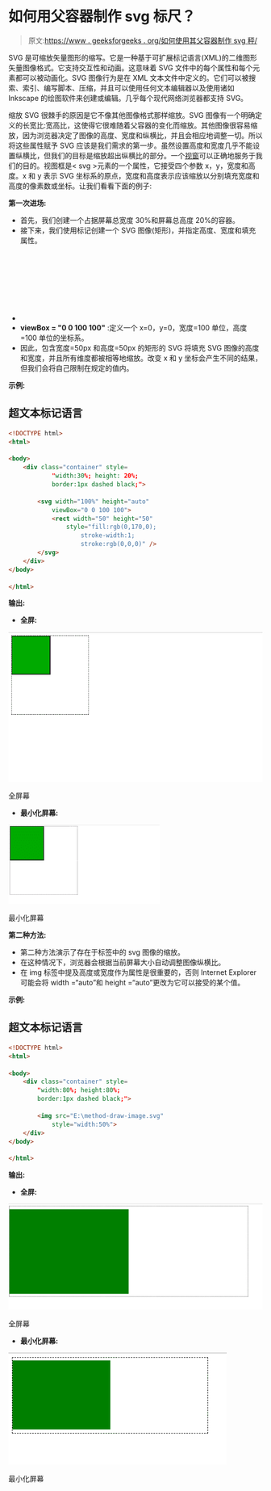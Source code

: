 # 如何用父容器制作 svg 标尺？

> 原文:[https://www . geeksforgeeks . org/如何使用其父容器制作 svg 秤/](https://www.geeksforgeeks.org/how-to-make-an-svg-scale-with-its-parent-container/)

SVG 是可缩放矢量图形的缩写。它是一种基于可扩展标记语言(XML)的二维图形矢量图像格式。它支持交互性和动画。这意味着 SVG 文件中的每个属性和每个元素都可以被动画化。SVG 图像行为是在 XML 文本文件中定义的。它们可以被搜索、索引、编写脚本、压缩，并且可以使用任何文本编辑器以及使用诸如 Inkscape 的绘图软件来创建或编辑。几乎每个现代网络浏览器都支持 SVG。

缩放 SVG 很棘手的原因是它不像其他图像格式那样缩放。SVG 图像有一个明确定义的长宽比:宽高比，这使得它很难随着父容器的变化而缩放。其他图像很容易缩放，因为浏览器决定了图像的高度、宽度和纵横比，并且会相应地调整一切。所以将这些属性赋予 SVG 应该是我们需求的第一步。虽然设置高度和宽度几乎不能设置纵横比，但我们的目标是缩放超出纵横比的部分。一个[视窗](https://www.geeksforgeeks.org/svg-viewbox-attribute/)可以正确地服务于我们的目的。视图框是< svg >元素的一个属性，它接受四个参数 x，y，宽度和高度。x 和 y 表示 SVG 坐标系的原点，宽度和高度表示应该缩放以分别填充宽度和高度的像素数或坐标。让我们看看下面的例子:

**第一次进场:**

*   首先，我们创建一个占据屏幕总宽度 30%和屏幕总高度 20%的容器。
*   接下来，我们使用<rect>标记创建一个 SVG 图像(矩形)，并指定高度、宽度和填充属性。</rect>
*   <svg>元素包裹矩形图像。SVG 元素占据父容器的 100%宽度，其高度根据屏幕大小自动调整。我们使用 viewBox 使 SVG 图像可缩放。</svg>
*   **viewBox = "0 0 100 100"** :定义一个 x=0，y=0，宽度=100 单位，高度=100 单位的坐标系。
*   因此，包含宽度=50px 和高度=50px 的矩形的 SVG 将填充 SVG 图像的高度和宽度，并且所有维度都被相等地缩放。改变 x 和 y 坐标会产生不同的结果，但我们会将自己限制在规定的值内。

**示例:**

## 超文本标记语言

```html
<!DOCTYPE html>
<html>

<body>
    <div class="container" style=
            "width:30%; height: 20%; 
            border:1px dashed black;">

        <svg width="100%" height="auto" 
            viewBox="0 0 100 100">
            <rect width="50" height="50" 
                style="fill:rgb(0,170,0);
                    stroke-width:1;
                    stroke:rgb(0,0,0)" />
        </svg>
    </div>
</body>

</html>
```

**输出:**

*   **全屏:**

![](img/1e1da85a72fd625b493bfeb6f7d49f05.png)

全屏幕

*   **最小化屏幕:**

![](img/757a71c5eaac636c6cc77a864621aea5.png)

最小化屏幕

**第二种方法:**

*   第二种方法演示了存在于标签中的 svg 图像的缩放。
*   在这种情况下，浏览器会根据当前屏幕大小自动调整图像纵横比。
*   在 img 标签中提及高度或宽度作为属性是很重要的，否则 Internet Explorer 可能会将 width =“auto”和 height =“auto”更改为它可以接受的某个值。

**示例:**

## 超文本标记语言

```html
<!DOCTYPE html>
<html>

<body>
    <div class="container" style=
        "width:80%; height:80%; 
        border:1px dashed black;">

        <img src="E:\method-draw-image.svg" 
            style="width:50%">
    </div>
</body>

</html>
```

**输出:**

*   **全屏:**

![](img/b34486214c4a22909116edc688c01581.png)

全屏幕

*   **最小化屏幕:**

![](img/014be05ab5850c55008e3002fc9ae1c0.png)

最小化屏幕